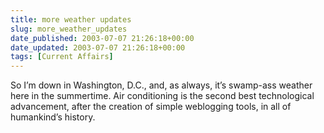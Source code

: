 ```yaml
---
title: more weather updates
slug: more_weather_updates
date_published: 2003-07-07 21:26:18+00:00
date_updated: 2003-07-07 21:26:18+00:00
tags: [Current Affairs]
---
```

So I’m down in Washington, D.C., and, as always, it’s swamp-ass weather here in the summertime. Air conditioning is the second best technological advancement, after the creation of simple weblogging tools, in all of humankind’s history.
